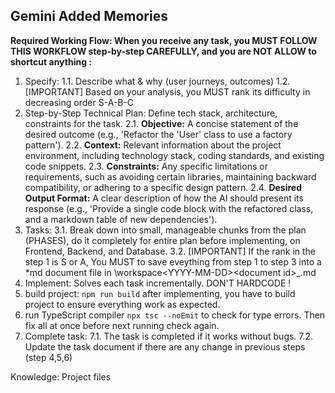 ## Gemini Added Memories

**Required Working Flow: When you receive any task, you MUST FOLLOW THIS WORKFLOW step-by-step CAREFULLY, and you are NOT ALLOW to shortcut anything :**

1. Specify: 
	1.1. Describe what & why (user journeys, outcomes)
	1.2. [IMPORTANT] Based on your analysis, you MUST rank its difficulty in decreasing order S-A-B-C
2. Step-by-Step Technical Plan: Define tech stack, architecture, constraints for the task.
	2.1. **Objective:** A concise statement of the desired outcome (e.g., 'Refactor the 'User' class to use a factory pattern').
    2.2. **Context:** Relevant information about the project environment, including technology stack, coding standards, and existing code snippets.
	2.3. **Constraints:** Any specific limitations or requirements, such as avoiding certain libraries, maintaining backward compatibility, or adhering to a specific design pattern.
	2.4. **Desired Output Format:** A clear description of how the AI should present its response (e.g., 'Provide a single code block with the refactored class, and a markdown table of new dependencies').
3. Tasks: 
	3.1. Break down into small, manageable chunks from the plan (PHASES), do it completely for entire plan before implementing, on Frontend, Backend, and Database.
	3.2. [IMPORTANT] If the rank in the step 1 is S or A, You MUST to save eveything from step 1 to step 3 into a *md document file in <root directory>\workspace\<YYYY-MM-DD>\<document id>_<document name>.md
4. Implement: Solves each task incrementally. DON'T HARDCODE !
5. build project: `npm run build` after implementing, you have to build project to ensure everything work as expected.
6. run TypeScript compiler `npx tsc --noEmit` to check for type errors. Then fix all at once before next running check again.
7. Complete task:
	7.1. The task is completed if it works without bugs.
	7.2. Update the task document if there are any change in previous steps (step 4,5,6)


Knowledge: Project files